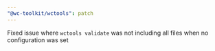 ```yaml
---
"@wc-toolkit/wctools": patch
---
```


Fixed issue where `wctools validate` was not including all files when no configuration was set
